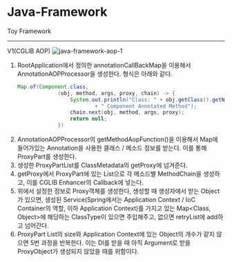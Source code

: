 # Java-Framework
Toy Framework

---
V1(CGLIB AOP)
![java-framework-aop-1](https://github.com/leeseojune53/Java-Framework/assets/61784568/c33838a2-a5dd-4802-aa2e-84f098c0d756)

1. RootApplication에서 정의한 annotationCallBackMap을 이용해서 AnnotationAOPProcessor을 생성한다. 형식은 아래와 같다.
   ```java
   Map.of(Component.class,
                (obj, method, args, proxy, chain) -> {
                    System.out.println("Class: " + obj.getClass().getName() + "  Method : " + method.getName()
                            + " Component Annotated Method");
                    chain.next(obj, method, args, proxy);
                    return null;
                })
   ```
2. AnnotationAOPProcessor의 getMethodAopFunction()을 이용해서 Map에 들어가있는 Annotation을 사용한 클래스 / 메소드 정보를 받는다.
   이를 통해 ProxyPart를 생성한다.
3. 생성한 ProxyPartList를 ClassMetadata의 getProxy에 넘겨준다.
4. getProxy에서 ProxyPart에 있는 List<MultiCallback>으로 각 메소드별 MethodChain을 생성하고, 이를 CGLIB Enhancer의 Callback에 넣는다.
5. 위에서 설정한 정보로 Proxy객체를 생성한다, 생성할 때 생성자에서 받는 Object가 있으면, 생성된 Service(Spring에서는 Application Context / IoC Container의 역할, 이하 Application Context)를 가지고 있는 Map<Class, Object>에 해당하는 ClassType이 있으면 주입해주고, 없으면 retryList에 add하고 넘어간다.
6. ProxyPart List의 size와 Application Context에 있는 Object의 개수가 같지 않으면 5번 과정을 반복한다. 이는 DI를 받을 때 아직 Argument로 받을 ProxyObject가 생성되지 않았을 때를 위함이다.
